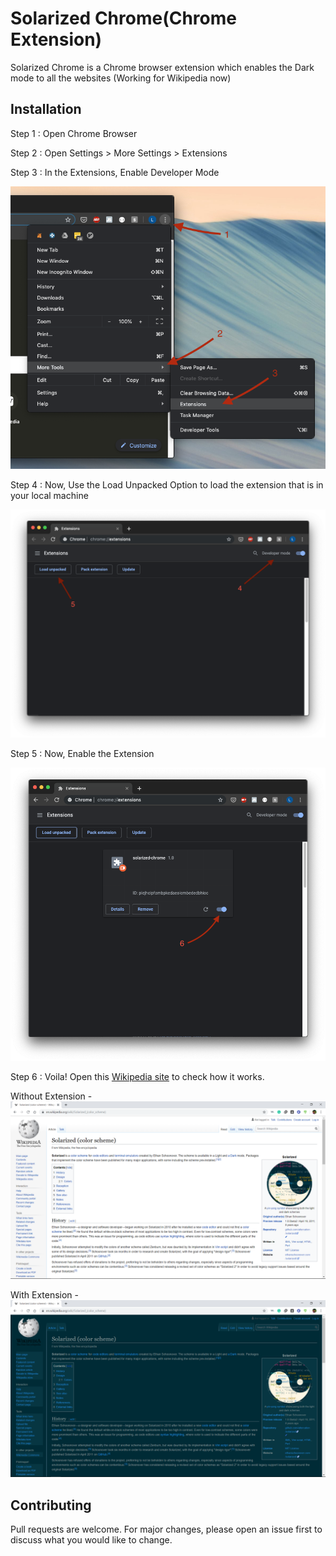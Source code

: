 # Solarized Chrome(Chrome Extension)

Solarized Chrome is a Chrome browser extension which enables the Dark mode to all the websites (Working for Wikipedia now)

## Installation

Step 1 :
 Open Chrome Browser

Step 2 :
 Open Settings > More Settings > Extensions

Step 3 :
In the Extensions, Enable Developer Mode

![Step 1, 2, 3](https://github.com/Abhishekds94/solarized-chrome/blob/master/images/Step%201%2C2%2C3.png)

Step 4 :
Now, Use the Load Unpacked Option to load the extension that is in your local machine

![Step 4, 5](https://github.com/Abhishekds94/solarized-chrome/blob/master/images/Step%204%2C5.png)

Step 5 : 
Now, Enable the Extension

![Enable Extension](https://github.com/Abhishekds94/solarized-chrome/blob/master/images/Enable%20extension.png)

Step 6 :
Voila!
Open this 
[Wikipedia site](https://en.wikipedia.org/wiki/Solarized_(color_scheme))
to check how it works.

Without Extension -
![Without Extension](https://github.com/Abhishekds94/solarized-chrome/blob/master/images/Without%20Extension.png)

With Extension - 
![With Extension](https://github.com/Abhishekds94/solarized-chrome/blob/master/images/With%20Extension.png)

## Contributing
Pull requests are welcome. For major changes, please open an issue first to discuss what you would like to change.


